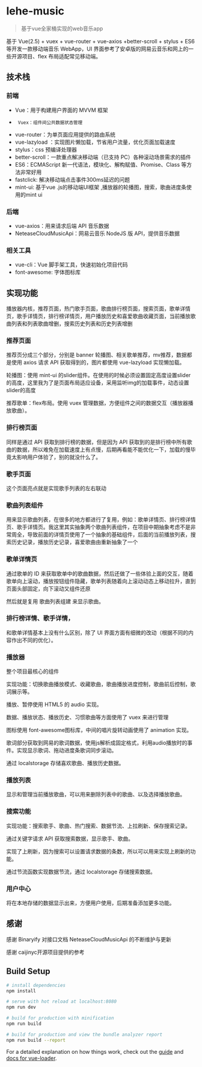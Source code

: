 # lehe-music

> 基于vue全家桶实现的web音乐app

基于 Vue(2.5) + vuex + vue-router + vue-axios +better-scroll + stylus + ES6 等开发一款移动端音乐 WebApp，UI 界面参考了安卓版的网易云音乐和网上的一些开源项目、flex 布局适配常见移动端。



## 技术栈

### 前端

 +	Vue：用于构建用户界面的 MVVM 框架
 +      Vuex：组件间公共数据状态管理
 +	vue-router：为单页面应用提供的路由系统
 +	vue-lazyload ：实现图片懒加载，节省用户流量，优化页面加载速度
 +	stylus：css 预编译处理器
 +	better-scroll：一款重点解决移动端（已支持 PC）各种滚动场景需求的插件 
 +	ES6：ECMAScript 新一代语法，模块化、解构赋值、Promise、Class 等方法非常好用
 +	fastclick:  解决移动端点击事件300ms延迟的问题
 +	mint-ui:  基于vue .js的移动端UI框架 ,播放器的轮播图，搜索，歌曲进度条使用的mint ui

### 后端

 +	vue-axios：用来请求后端 API 音乐数据
 +	NeteaseCloudMusicApi：网易云音乐 NodeJS 版 API，提供音乐数据

### 相关工具

+ vue-cli：Vue 脚手架工具，快速初始化项目代码
+ font-awesome:  字体图标库



## 实现功能

播放器内核，推荐页面，热门歌手页面，歌曲排行榜页面，搜索页面，歌单详情页，歌手详情页，排行榜详情页，用户播放历史和喜爱歌曲收藏页面，当前播放歌曲列表和列表歌曲增删，搜索历史列表和历史列表增删



### 推荐页面

推荐页分成三个部分，分别是 banner 轮播图、相关歌单推荐，mv推荐，数据都是使用 axios 请求 API 获取得到的，图片都使用 vue-lazyload 实现懒加载。

轮播图：使用 mint-ui 的slider组件。在使用的时候必须设置固定高度设置slider的高度，这里我为了是页面布局适应设备，采用监听img的加载事件，动态设置slider的高度

推荐歌单：flex布局。使用 vuex 管理数据，方便组件之间的数据交互（播放器播放歌曲）。

### 排行榜页面

同样是通过 API 获取到排行榜的数据，但是因为 API 获取到的是排行榜中所有歌曲的数据，所以难免在加载速度上有点慢，后期再看能不能优化一下，加载的慢毕竟太影响用户体验了，别的就没什么了。

### 歌手页面

这个页面亮点就是实现歌手列表的左右联动

### 歌曲列表组件

用来显示歌曲列表，在很多的地方都进行了复用，例如：歌单详情页、排行榜详情页、歌手详情页。我这里其实抽象两个歌曲列表组件，在项目中期抽象考虑不是非常周全，导致前面的详情页使用了一个抽象的基础组件，后面的当前播放列表，搜索历史记录，播放历史记录，喜爱歌曲由重新抽象了一个



### 歌单详情页

通过歌单的 ID 来获取歌单中的歌曲数据，然后还做了一些体验上面的交互，随着歌单向上滚动，播放按钮组件隐藏，歌单列表随着向上滚动动态上移动拉升，直到页面头部固定，向下滚动又组件还原

然后就是复用 歌曲列表组建 来显示歌曲。



### 排行榜详情、歌手详情，

和歌单详情基本上没有什么区别，除了 UI 界面方面有细微的改动（根据不同的内容作出不同的优化）。



### 播放器

整个项目最核心的组件

实现功能：切换歌曲播放模式、收藏歌曲，歌曲播放进度控制，歌曲前后控制，歌词展示等。

播放、暂停使用 HTML5 的 audio 实现。

数据、播放状态、播放历史、习惯歌曲等方面使用了 vuex 来进行管理

图标使用 font-awesome图标库，中间的唱片旋转动画使用了 animation 实现。

歌词部分获取到网易的歌词数据，使用js解析成固定格式，利用audio播放时的事件。实现显示歌词、拖动进度条歌词同步滚动。

通过 localstorage 存储喜欢歌曲、播放历史数据。



### 播放列表

显示和管理当前播放歌曲，可以用来删除列表中的歌曲、以及选择播放歌曲。



### 搜索功能

实现功能：搜索歌手、歌曲、热门搜索、数据节流、上拉刷新、保存搜索记录。

通过关键字请求 API 获取搜索数据，显示歌手、歌曲。

实现了上刷新，因为搜索可以设置请求数据的条数，所以可以用来实现上刷新的功能。

通过节流函数实现数据节流，通过 localstorage 存储搜索数据。



### 用户中心

将在本地存储的数据显示出来，方便用户使用，后期准备添加更多功能。



## 感谢

感谢 Binaryify 对接口文档 NeteaseCloudMusicApi 的不断维护与更新

感谢 caijinyc开源项目提供的参考





## Build Setup

``` bash
# install dependencies
npm install

# serve with hot reload at localhost:8080
npm run dev

# build for production with minification
npm run build

# build for production and view the bundle analyzer report
npm run build --report
```

For a detailed explanation on how things work, check out the [guide](http://vuejs-templates.github.io/webpack/) and [docs for vue-loader](http://vuejs.github.io/vue-loader).







